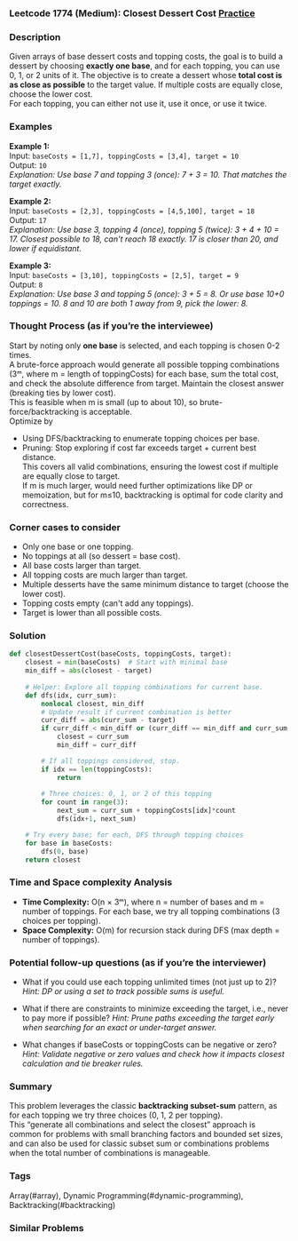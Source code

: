 ### Leetcode 1774 (Medium): Closest Dessert Cost [Practice](https://leetcode.com/problems/closest-dessert-cost)

### Description  
Given arrays of base dessert costs and topping costs, the goal is to build a dessert by choosing **exactly one base**, and for each topping, you can use 0, 1, or 2 units of it. The objective is to create a dessert whose **total cost is as close as possible** to the target value. If multiple costs are equally close, choose the lower cost.  
For each topping, you can either not use it, use it once, or use it twice.

### Examples  

**Example 1:**  
Input: `baseCosts = [1,7], toppingCosts = [3,4], target = 10`  
Output: `10`  
*Explanation: Use base 7 and topping 3 (once): 7 + 3 = 10. That matches the target exactly.*

**Example 2:**  
Input: `baseCosts = [2,3], toppingCosts = [4,5,100], target = 18`  
Output: `17`  
*Explanation: Use base 3, topping 4 (once), topping 5 (twice): 3 + 4 + 10 = 17. Closest possible to 18, can't reach 18 exactly. 17 is closer than 20, and lower if equidistant.*

**Example 3:**  
Input: `baseCosts = [3,10], toppingCosts = [2,5], target = 9`  
Output: `8`  
*Explanation: Use base 3 and topping 5 (once): 3 + 5 = 8. Or use base 10+0 toppings = 10. 8 and 10 are both 1 away from 9, pick the lower: 8.*

### Thought Process (as if you’re the interviewee)  
Start by noting only **one base** is selected, and each topping is chosen 0-2 times.  
A brute-force approach would generate all possible topping combinations (3ᵐ, where m = length of toppingCosts) for each base, sum the total cost, and check the absolute difference from target. Maintain the closest answer (breaking ties by lower cost).  
This is feasible when m is small (up to about 10), so brute-force/backtracking is acceptable.  
Optimize by  
- Using DFS/backtracking to enumerate topping choices per base.
- Pruning: Stop exploring if cost far exceeds target + current best distance.  
This covers all valid combinations, ensuring the lowest cost if multiple are equally close to target.  
If m is much larger, would need further optimizations like DP or memoization, but for m≤10, backtracking is optimal for code clarity and correctness.

### Corner cases to consider  
- Only one base or one topping.
- No toppings at all (so dessert = base cost).
- All base costs larger than target.
- All topping costs are much larger than target.
- Multiple desserts have the same minimum distance to target (choose the lower cost).
- Topping costs empty (can't add any toppings).
- Target is lower than all possible costs.

### Solution

```python
def closestDessertCost(baseCosts, toppingCosts, target):
    closest = min(baseCosts)  # Start with minimal base
    min_diff = abs(closest - target)
    
    # Helper: Explore all topping combinations for current base.
    def dfs(idx, curr_sum):
        nonlocal closest, min_diff
        # Update result if current combination is better
        curr_diff = abs(curr_sum - target)
        if curr_diff < min_diff or (curr_diff == min_diff and curr_sum < closest):
            closest = curr_sum
            min_diff = curr_diff

        # If all toppings considered, stop.
        if idx == len(toppingCosts):
            return
        
        # Three choices: 0, 1, or 2 of this topping
        for count in range(3):
            next_sum = curr_sum + toppingCosts[idx]*count
            dfs(idx+1, next_sum)

    # Try every base; for each, DFS through topping choices
    for base in baseCosts:
        dfs(0, base)
    return closest
```

### Time and Space complexity Analysis  

- **Time Complexity:** O(n × 3ᵐ), where n = number of bases and m = number of toppings. For each base, we try all topping combinations (3 choices per topping).
- **Space Complexity:** O(m) for recursion stack during DFS (max depth = number of toppings).

### Potential follow-up questions (as if you’re the interviewer)  

- What if you could use each topping unlimited times (not just up to 2)?
  *Hint: DP or using a set to track possible sums is useful.*

- What if there are constraints to minimize exceeding the target, i.e., never to pay more if possible?
  *Hint: Prune paths exceeding the target early when searching for an exact or under-target answer.*

- What changes if baseCosts or toppingCosts can be negative or zero?
  *Hint: Validate negative or zero values and check how it impacts closest calculation and tie breaker rules.*

### Summary
This problem leverages the classic **backtracking subset-sum** pattern, as for each topping we try three choices (0, 1, 2 per topping).  
This “generate all combinations and select the closest” approach is common for problems with small branching factors and bounded set sizes, and can also be used for classic subset sum or combinations problems when the total number of combinations is manageable.

### Tags
Array(#array), Dynamic Programming(#dynamic-programming), Backtracking(#backtracking)

### Similar Problems
